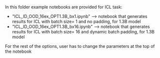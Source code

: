 In this folder example notebooks are provided for ICL task:

- "ICL_ID_OOD_16ex_OPT1.3B_bx1.ipynb" --> notebook that generates results for ICL with batch size= 1 and no padding, for 1.3B model
- "ICL_ID_OOD_16ex_OPT1.3B_bx16.ipynb" --> notebook that generates results for ICL with batch size= 16 and dynamic batch padding, for 1.3B model

For the rest of the options, user has to change the parameters at the top of the notebook 
